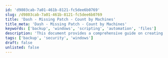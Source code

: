 ```yaml
---
id: 'd9803cab-7a01-461b-8121-fc5dee6b0769'
slug: /d9803cab-7a01-461b-8121-fc5dee6b0769
title: 'Dash - Missing Patch - Count by Machines'
title_meta: 'Dash - Missing Patch - Count by Machines'
keywords: ['backup', 'windows', 'scripting', 'automation', 'files']
description: 'This document provides a comprehensive guide on creating an automated backup script for Windows systems. It covers the necessary steps to set up the script, schedule backups, and ensure data integrity. This guide is ideal for users looking to streamline their backup processes and enhance data security.'
tags: ['backup', 'security', 'windows']
draft: false
unlisted: false
---
```


